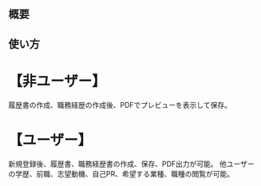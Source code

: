 ## 概要



## 使い方
# 【非ユーザー】
履歴書の作成、職務経歴の作成後、PDFでプレビューを表示して保存。

# 【ユーザー】
新規登録後、履歴書、職務経歴書の作成、保存、PDF出力が可能。
他ユーザーの学歴、前職、志望動機、自己PR、希望する業種、職種の閲覧が可能。
